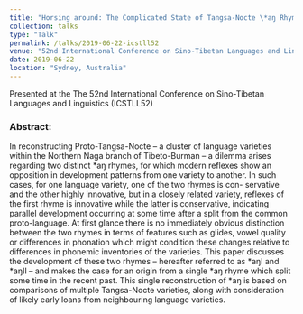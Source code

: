 ```yaml
---
title: "Horsing around: The Complicated State of Tangsa-Nocte \*aŋ Rhymes"
collection: talks
type: "Talk"
permalink: /talks/2019-06-22-icstll52
venue: "52nd International Conference on Sino-Tibetan Languages and Linguistics, University of Sydney"
date: 2019-06-22
location: "Sydney, Australia"
---
```


Presented at the The 52nd International Conference on Sino-Tibetan Languages and Linguistics (ICSTLL52)

### Abstract:

In reconstructing Proto-Tangsa-Nocte – a cluster of language varieties within the Northern Naga branch of Tibeto-Burman – a dilemma arises regarding two distinct \*aŋ rhymes, for which modern reflexes show an opposition in development patterns from one variety to another. In such cases, for one language variety, one of the two rhymes is con- servative and the other highly innovative, but in a closely related variety, reflexes of the first rhyme is innovative while the latter is conservative, indicating parallel development occurring at some time after a split from the common proto-language. At first glance there is no immediately obvious distinction between the two rhymes in terms of features such as glides, vowel quality or differences in phonation which might condition these changes relative to differences in phonemic inventories of the varieties. This paper discusses the development of these two rhymes – hereafter referred to as \*aŋI and \*aŋII – and makes the case for an origin from a single \*aŋ rhyme which split some time in the recent past. This single reconstruction of \*aŋ is based on comparisons of multiple Tangsa-Nocte varieties, along with consideration of likely early loans from neighbouring language varieties.
